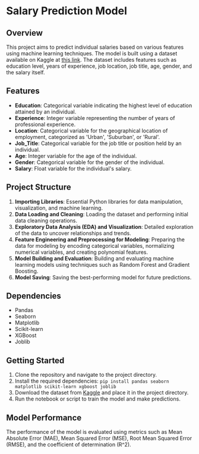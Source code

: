 # Salary Prediction Model

## Overview
This project aims to predict individual salaries based on various features using machine learning techniques. The model is built using a dataset available on Kaggle at [this link](https://www.kaggle.com/datasets/mrsimple07/salary-prediction-data). The dataset includes features such as education level, years of experience, job location, job title, age, gender, and the salary itself.

## Features
- **Education**: Categorical variable indicating the highest level of education attained by an individual.
- **Experience**: Integer variable representing the number of years of professional experience.
- **Location**: Categorical variable for the geographical location of employment, categorized as 'Urban', 'Suburban', or 'Rural'.
- **Job_Title**: Categorical variable for the job title or position held by an individual.
- **Age**: Integer variable for the age of the individual.
- **Gender**: Categorical variable for the gender of the individual.
- **Salary**: Float variable for the individual's salary.

## Project Structure
1. **Importing Libraries**: Essential Python libraries for data manipulation, visualization, and machine learning.
2. **Data Loading and Cleaning**: Loading the dataset and performing initial data cleaning operations.
3. **Exploratory Data Analysis (EDA) and Visualization**: Detailed exploration of the data to uncover relationships and trends.
4. **Feature Engineering and Preprocessing for Modeling**: Preparing the data for modeling by encoding categorical variables, normalizing numerical variables, and creating polynomial features.
5. **Model Building and Evaluation**: Building and evaluating machine learning models using techniques such as Random Forest and Gradient Boosting.
6. **Model Saving**: Saving the best-performing model for future predictions.

## Dependencies
- Pandas
- Seaborn
- Matplotlib
- Scikit-learn
- XGBoost
- Joblib

## Getting Started
1. Clone the repository and navigate to the project directory.
2. Install the required dependencies: `pip install pandas seaborn matplotlib scikit-learn xgboost joblib`
3. Download the dataset from [Kaggle](https://www.kaggle.com/datasets/mrsimple07/salary-prediction-data) and place it in the project directory.
4. Run the notebook or script to train the model and make predictions.

## Model Performance
The performance of the model is evaluated using metrics such as Mean Absolute Error (MAE), Mean Squared Error (MSE), Root Mean Squared Error (RMSE), and the coefficient of determination (R^2).

